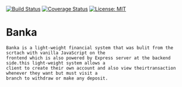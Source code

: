 
[![Build Status](https://travis-ci.org/Nennyfills/Banka_on_react.svg?branch=develop)](https://travis-ci.org/Nennyfills/Banka_on_react)
[![Coverage Status](https://coveralls.io/repos/github/Nennyfills/Banka_on_react/badge.svg?branch=develop)](https://coveralls.io/github/Nennyfills/Banka_on_react?branch=develop)
 [![License: MIT](https://img.shields.io/badge/License-MIT-yellow.svg)](https://opensource.org/licenses/MIT)
# Banka
    Banka is a light-weight financial system that was bulit from the scrtach with vanilla JavaScript on the
    frontend which is also powered by Express server at the backend side.this light-weight system allows a 
    client to create their own account and also view theirtransaction whenever they want but must visit a 
    branch to withdraw or make any deposit.